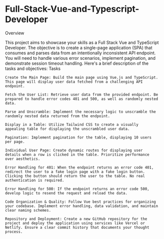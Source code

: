 # Full-Stack-Vue-and-Typescript-Developer
Overview

This project aims to showcase your skills as a Full Stack Vue and TypeScript Developer. The objective is to create a single-page application (SPA) that consumes and parses data from an intentionally inconsistent API endpoint. You will need to handle various error scenarios, implement pagination, and demonstrate session timeout handling. Here's a brief description of the tasks and objectives:
Tasks

    Create the Main Page: Build the main page using Vue.js and TypeScript. This page will display user data fetched from a challenging API endpoint.

    Fetch the User List: Retrieve user data from the provided endpoint. Be prepared to handle error codes 401 and 500, as well as randomly nested data.

    Parse and Unscramble: Implement the necessary logic to unscramble the randomly nested data returned from the endpoint.

    Display in a Table: Utilize Tailwind CSS to create a visually appealing table for displaying the unscrambled user data.

    Pagination: Implement pagination for the table, displaying 10 users per page.

    Individual User Page: Create dynamic routes for displaying user details when a row is clicked in the table. Prioritize performance over aesthetics.

    Error Handling for 401: When the endpoint returns an error code 401, redirect the user to a fake login page with a fake login button. Clicking the button should return the user to the table. No real authentication is required.

    Error Handling for 500: If the endpoint returns an error code 500, develop logic to resend the request and reload the data.

    Code Organization & Quality: Follow Vue best practices for organizing your codebase. Implement error handling, data validation, and maintain clear naming schemes.

    Repository and Deployment: Create a new GitHub repository for the project and deploy the application using services like Vercel or Netlify. Ensure a clear commit history that documents your thought process.
